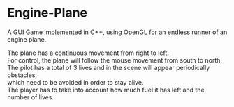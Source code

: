 # Engine-Plane

A GUI Game implemented in C++, using OpenGL for an endless runner of an engine plane.

The plane has a continuous movement from right to left.\
For control, the plane will follow the mouse movement from south to north.\
The pilot has a total of 3 lives and in the scene will appear periodically obstacles, \
which need to be avoided in order to stay alive. \
The player has to take into account how much fuel it has left and the number of lives.
